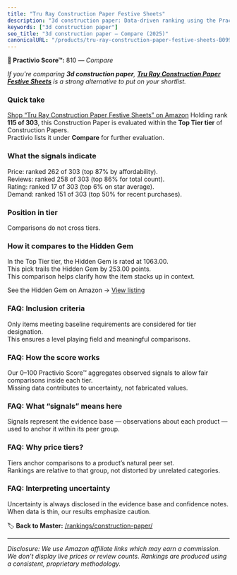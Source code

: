```yaml
---
title: "Tru Ray Construction Paper Festive Sheets"
description: "3d construction paper: Data-driven ranking using the Practivio Score™. Positioned by quality, value, demand, findability, momentum."
keywords: ["3d construction paper"]
seo_title: "3d construction paper — Compare (2025)"
canonicalURL: "/products/tru-ray-construction-paper-festive-sheets-B099DHW7Q1/"
---
```


**🛒 Practivio Score™:** 810 — _Compare_


*If you're comparing **3d construction paper**, **[Tru Ray Construction Paper Festive Sheets](https://www.amazon.com/dp/B099DHW7Q1?tag=practivio-20)** is a strong alternative to put on your shortlist.*
### Quick take
[Shop “Tru Ray Construction Paper Festive Sheets” on Amazon](https://www.amazon.com/dp/B099DHW7Q1?tag=practivio-20)
Holding rank **115 of 303**, this Construction Paper is evaluated within the **Top Tier tier** of Construction Papers.  
Practivio lists it under **Compare** for further evaluation.

### What the signals indicate
Price: ranked 262 of 303 (top 87% by affordability).  
Reviews: ranked 258 of 303 (top 86% for total count).  
Rating: ranked 17 of 303 (top 6% on star average).  
Demand: ranked 151 of 303 (top 50% for recent purchases).

### Position in tier
Comparisons do not cross tiers.

### How it compares to the Hidden Gem
In the Top Tier tier, the Hidden Gem is rated at 1063.00.  
This pick trails the Hidden Gem by 253.00 points.  
This comparison helps clarify how the item stacks up in context.  

See the Hidden Gem on Amazon → [View listing](https://www.amazon.com/dp/B07K8WHH5J?tag=practivio-20)

### FAQ: Inclusion criteria
Only items meeting baseline requirements are considered for tier designation.  
This ensures a level playing field and meaningful comparisons.

### FAQ: How the score works
Our 0–100 Practivio Score™ aggregates observed signals to allow fair comparisons inside each tier.  
Missing data contributes to uncertainty, not fabricated values.

### FAQ: What “signals” means here
Signals represent the evidence base — observations about each product — used to anchor it within its peer group.

### FAQ: Why price tiers?
Tiers anchor comparisons to a product’s natural peer set.  
Rankings are relative to that group, not distorted by unrelated categories.

### FAQ: Interpreting uncertainty
Uncertainty is always disclosed in the evidence base and confidence notes.  
When data is thin, our results emphasize caution.

<!-- Missing template for Compare/CompareWithinPriceClass -->


🏷️ **Back to Master:** [/rankings/construction-paper/](/rankings/construction-paper/)

---
_Disclosure: We use Amazon affiliate links which may earn a commission. We don’t display live prices or review counts. Rankings are produced using a consistent, proprietary methodology._
